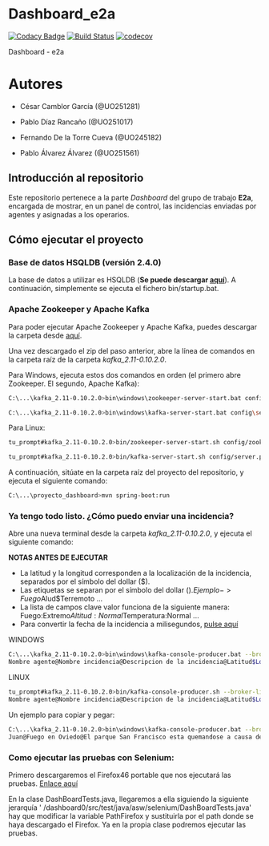# Dashboard_e2a

[![Codacy Badge](https://api.codacy.com/project/badge/Grade/5a963e9cc71c4f0c951250172abd6d15)](https://www.codacy.com/app/PablooD9/InciDashboard_e2a?utm_source=github.com&amp;utm_medium=referral&amp;utm_content=Arquisoft/InciDashboard_e2a&amp;utm_campaign=Badge_Grade)
[![Build Status](https://travis-ci.org/Arquisoft/InciDashboard_e2a.svg?branch=master)](https://travis-ci.org/Arquisoft/InciDashboard_e2a)
[![codecov](https://codecov.io/gh/Arquisoft/InciDashboard_e2a/branch/master/graph/badge.svg)](https://codecov.io/gh/Arquisoft/InciDashboard_e2a)

Dashboard - e2a

# Autores

* César Camblor García (@UO251281)

* Pablo Díaz Rancaño (@UO251017)

* Fernando De la Torre Cueva (@UO245182)

* Pablo Álvarez Álvarez (@UO251561)

## Introducción al repositorio

Este repositorio pertenece a la parte *Dashboard* del grupo de trabajo **E2a**,
encargada de mostrar, en un panel de control, las incidencias enviadas por agentes y asignadas a los operarios.

## Cómo ejecutar el proyecto

### Base de datos HSQLDB (versión 2.4.0)
La base de datos a utilizar es HSQLDB (**Se puede descargar [aquí](https://sourceforge.net/projects/hsqldb/files/latest/download?source=files)**). A continuación, simplemente se ejecuta el fichero bin/startup.bat.

### Apache Zookeeper y Apache Kafka
Para poder ejecutar Apache Zookeeper y Apache Kafka, puedes descargar la carpeta desde [aquí](https://unioviedo-my.sharepoint.com/:u:/g/personal/uo251017_uniovi_es/EQPNYDwHknpCtZI1U1wK7QUBIEoZVywWTvmwFfO3upoA-A?e=kh1lYE).

Una vez descargado el zip del paso anterior, abre la línea de comandos en la carpeta raíz de la carpeta *kafka_2.11-0.10.2.0*.

Para Windows, ejecuta estos dos comandos en orden (el primero abre Zookeeper. El segundo, Apache Kafka):
```bash
C:\...\kafka_2.11-0.10.2.0>bin\windows\zookeeper-server-start.bat config\zookeeper.properties
```
```bash
C:\...\kafka_2.11-0.10.2.0>bin\windows\kafka-server-start.bat config\server.properties
```

Para Linux:
```bash
tu_prompt#kafka_2.11-0.10.2.0>bin/zookeeper-server-start.sh config/zookeeper.properties
```
```bash
tu_prompt#kafka_2.11-0.10.2.0>bin/kafka-server-start.sh config/server.properties
```

A continuación, sitúate en la carpeta raíz del proyecto del repositorio, y ejecuta el siguiente comando:
```bash
C:\...\proyecto_dashboard>mvn spring-boot:run
```

### Ya tengo todo listo. ¿Cómo puedo enviar una incidencia?
Abre una nueva terminal desde la carpeta *kafka_2.11-0.10.2.0*, y ejecuta el siguiente comando:

**NOTAS ANTES DE EJECUTAR** 
* La latitud y la longitud corresponden a la localización de la incidencia, separados por el símbolo del dollar ($).
* Las etiquetas se separan por el símbolo del dollar ($). Ejemplo -> Fuego$Alud$Terremoto ...
* La lista de campos clave valor funciona de la siguiente manera: Fuego:Extremo$Altitud:Normal$Temperatura:Normal ...
* Para convertir la fecha de la incidencia a milisegundos, [pulse aquí](https://espanol.epochconverter.com/)

WINDOWS
```bash
C:\...\kafka_2.11-0.10.2.0>bin\windows\kafka-console-producer.bat --broker-list localhost:9092 --topic newIncidence
Nombre agente@Nombre incidencia@Descripcion de la incidencia@Latitud$Longitud@Etiquetas@Lista de campos clave valor@Fecha en milisegundos
```

LINUX
```bash
tu_prompt#kafka_2.11-0.10.2.0>bin/kafka-console-producer.sh --broker-list localhost:9092 --topic newIncidence
Nombre agente@Nombre incidencia@Descripcion de la incidencia@Latitud$Longitud@Etiquetas@Lista de campos clave valor@Fecha en milisegundos
```

Un ejemplo para copiar y pegar:
```bash
C:\...\kafka_2.11-0.10.2.0>bin\windows\kafka-console-producer.bat --broker-list localhost:9092 --topic newIncidence
Juan@Fuego en Oviedo@El parque San Francisco esta quemandose a causa de un cigarrillo mal apagado@43.3616142$-5.8506767@Fuego$Parque@Temperatura:Alta$Fuego:Extremo@1521893518784
```

### Como ejecutar las pruebas con Selenium:
Primero descargaremos el Firefox46 portable que nos ejecutará las pruebas. [Enlace aquí](https://unioviedo-my.sharepoint.com/:u:/g/personal/uo251561_uniovi_es/EWUx_ZcFGUxIkp7L82LwjKoBsn_JCajO5in_tsUtyoUXeg?e=758ukC)

En la clase DashBoardTests.java, llegaremos a ella siguiendo la siguiente jerarquía ' /dashboard0/src/test/java/asw/selenium/DashBoardTests.java' hay que modificar la variable PathFirefox y sustituirla
por el path donde se haya descargado el Firefox. Ya en la propia clase podremos ejecutar las pruebas.
